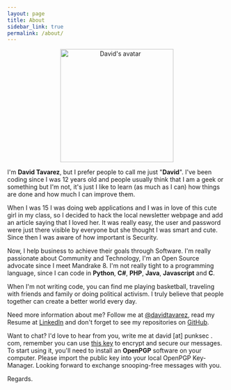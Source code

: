 ```yaml
---
layout: page
title: About
sidebar_link: true
permalink: /about/
---
```

<p align="center"><img src="https://raw.githubusercontent.com/davidtavarez/davidtavarez.github.io/master/_images/avatar.png" width="260" alt="David's avatar"/></p>

I'm **David Tavarez**, but I prefer people to call me just "**David**". I've been coding since I was 12 years old and people usually think that I am a geek or something but I'm not, it's just I like to learn (as much as I can) how things are done and how much I can improve them.

When I was 15 I was doing web applications and I was in love of this cute girl in my class, so I decided to hack the local newsletter webpage and add an article saying that I loved her. It was really easy, the user and password were just there visible by everyone but she thought I was smart and cute. Since then I was aware of how important is Security.

Now, I help business to achieve their goals through Software. I'm really passionate about Community and Technology, I'm an Open Source advocate since I meet Mandrake 8. I'm not really tight to a programming language, since I can code in **Python**, **C#**, **PHP**, **Java**, **Javascript** and **C**.

When I'm not writing code, you can find me playing basketball, traveling with friends and family or doing political activism. I truly believe that people together can create a better world every day.

Need more information about me? Follow me at [@davidtavarez](https://twitter.com/davidtavarez), read my Resume at [LinkedIn](https://www.linkedin.com/in/davidtavarez) and   don't forget to see my repositories on [GitHub](https://github.com/davidtavarez).

Want to chat? I'd love to hear from you, write me at david [at] punksec . com, remember you can use [this key](https://github.com/davidtavarez/davidtavarez.github.io/blob/master/DavidTavarezEDCCD61EPublic.asc) to encrypt and secure our messages. To start using it, you'll need to install an **OpenPGP** software on your computer. Please import the public key into your local OpenPGP Key-Manager. Looking forward to exchange snooping-free messages with you.

Regards.
